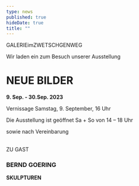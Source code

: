 ```yaml
---
type: news
published: true
hideDate: true
title: ""  
---
```


GALERIEimZWETSCHGENWEG

Wir laden ein zum Besuch unserer Ausstellung

<h1 class="news-title">NEUE BILDER</h1>

**9. Sep. - 30.Sep. 2023**

Vernissage Samstag, 9. September, 16 Uhr

Die Ausstellung ist geöffnet Sa + So von 14 – 18 Uhr

sowie nach Vereinbarung

<br>
ZU GAST
<h3 class="news-title">BERND GOERING</h3>

**SKULPTUREN**
